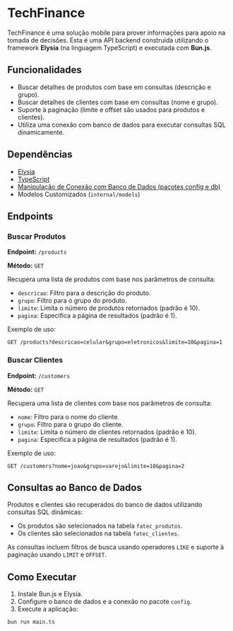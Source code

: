 
# TechFinance

TechFinance é uma solução mobile para prover informações para apoio na tomada de decisões. Esta é uma API backend construída utilizando o framework **Elysia** (na linguagem TypeScript) e executada com **Bun.js**.

## Funcionalidades

- Buscar detalhes de produtos com base em consultas (descrição e grupo).
- Buscar detalhes de clientes com base em consultas (nome e grupo).
- Suporte à paginação (limite e offset são usados para produtos e clientes).
- Utiliza uma conexão com banco de dados para executar consultas SQL dinamicamente.

## Dependências

- [Elysia](https://elysia.js.org/)
- [TypeScript](https://www.typescriptlang.org/)
- [Manipulação de Conexão com Banco de Dados (pacotes config e db)](./internal/db)
- Modelos Customizados (`internal/models`)

## Endpoints

### Buscar Produtos

**Endpoint:** `/products`

**Método:** `GET`

Recupera uma lista de produtos com base nos parâmetros de consulta:

- `descricao`: Filtro para a descrição do produto.
- `grupo`: Filtro para o grupo do produto.
- `limite`: Limita o número de produtos retornados (padrão é 10).
- `pagina`: Especifica a página de resultados (padrão é 1).

Exemplo de uso:

```
GET /products?descricao=celular&grupo=eletronicos&limite=10&pagina=1
```

### Buscar Clientes

**Endpoint:** `/customers`

**Método:** `GET`

Recupera uma lista de clientes com base nos parâmetros de consulta:

- `nome`: Filtro para o nome do cliente.
- `grupo`: Filtro para o grupo do cliente.
- `limite`: Limita o número de clientes retornados (padrão é 10).
- `pagina`: Especifica a página de resultados (padrão é 1).

Exemplo de uso:

```
GET /customers?nome=joao&grupo=varejo&limite=10&pagina=2
```

## Consultas ao Banco de Dados

Produtos e clientes são recuperados do banco de dados utilizando consultas SQL dinâmicas:

- Os produtos são selecionados na tabela `fatec_produtos`.
- Os clientes são selecionados na tabela `fatec_clientes`.

As consultas incluem filtros de busca usando operadores `LIKE` e suporte à paginação usando `LIMIT` e `OFFSET`.

## Como Executar

1. Instale Bun.js e Elysia.
2. Configure o banco de dados e a conexão no pacote `config`.
3. Execute a aplicação:

```bash
bun run main.ts
```

